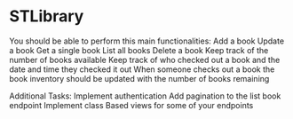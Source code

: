 # STLibrary

You should be able to perform this main functionalities:
Add a book
Update a book
Get a single book
List all books
Delete a book
Keep track of the number of books available
Keep track of who checked out a book and the date and time they checked it out
When someone checks out a book the book inventory should be updated with the number of books remaining


Additional Tasks:
Implement authentication
Add pagination to the list book endpoint
Implement class Based views for some of your endpoints
